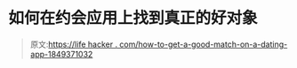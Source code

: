 # 如何在约会应用上找到真正的好对象

> 原文:[https://life hacker . com/how-to-get-a-good-match-on-a-dating-app-1849371032](https://lifehacker.com/how-to-get-an-actually-good-match-on-a-dating-app-1849371032)
